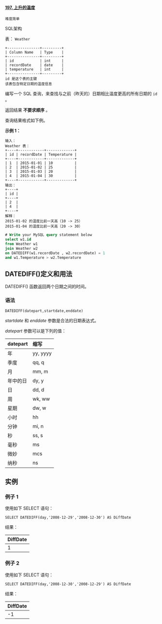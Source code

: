 #### [197. 上升的温度](https://leetcode-cn.com/problems/rising-temperature/)

`难度简单`

SQL架构

表： `Weather`

```
+---------------+---------+
| Column Name   | Type    |
+---------------+---------+
| id            | int     |
| recordDate    | date    |
| temperature   | int     |
+---------------+---------+
id 是这个表的主键
该表包含特定日期的温度信息
```

 

编写一个 SQL 查询，来查找与之前（昨天的）日期相比温度更高的所有日期的 `id` 。

返回结果 **不要求顺序** 。

查询结果格式如下例。

 

**示例 1：**

```
输入：
Weather 表：
+----+------------+-------------+
| id | recordDate | Temperature |
+----+------------+-------------+
| 1  | 2015-01-01 | 10          |
| 2  | 2015-01-02 | 25          |
| 3  | 2015-01-03 | 20          |
| 4  | 2015-01-04 | 30          |
+----+------------+-------------+
输出：
+----+
| id |
+----+
| 2  |
| 4  |
+----+
解释：
2015-01-02 的温度比前一天高（10 -> 25）
2015-01-04 的温度比前一天高（20 -> 30）
```



```sql
# Write your MySQL query statement below
select w1.id
from Weather w1
join Weather w2
on DATEDIFF(w1.recordDate , w2.recordDate) = 1
and w1.Temperature > w2.Temperature
```



## DATEDIFF()定义和用法

DATEDIFF() 函数返回两个日期之间的时间。

### 语法

```
DATEDIFF(datepart,startdate,enddate)
```

*startdate* 和 *enddate* 参数是合法的日期表达式。

*datepart* 参数可以是下列的值：

| datepart | 缩写     |
| :------- | :------- |
| 年       | yy, yyyy |
| 季度     | qq, q    |
| 月       | mm, m    |
| 年中的日 | dy, y    |
| 日       | dd, d    |
| 周       | wk, ww   |
| 星期     | dw, w    |
| 小时     | hh       |
| 分钟     | mi, n    |
| 秒       | ss, s    |
| 毫秒     | ms       |
| 微妙     | mcs      |
| 纳秒     | ns       |

## 实例

### 例子 1

使用如下 SELECT 语句：

```
SELECT DATEDIFF(day,'2008-12-29','2008-12-30') AS DiffDate
```

结果：

| DiffDate |
| :------- |
| 1        |

### 例子 2

使用如下 SELECT 语句：

```
SELECT DATEDIFF(day,'2008-12-30','2008-12-29') AS DiffDate
```

结果：

| DiffDate |
| :------- |
| -1       |